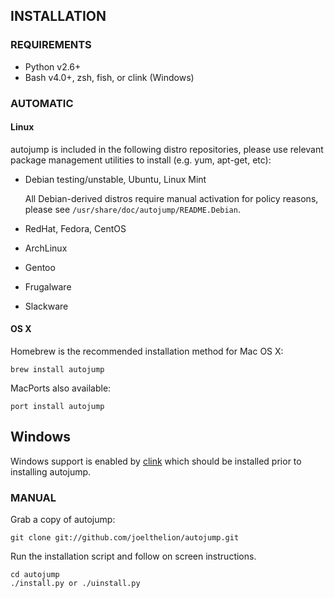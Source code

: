 ## INSTALLATION

### REQUIREMENTS

- Python v2.6+
- Bash v4.0+, zsh, fish, or clink (Windows)

### AUTOMATIC

#### Linux

autojump is included in the following distro repositories, please use relevant
package management utilities to install (e.g. yum, apt-get, etc):

- Debian testing/unstable, Ubuntu, Linux Mint

    All Debian-derived distros require manual activation for policy reasons,
    please see `/usr/share/doc/autojump/README.Debian`.

- RedHat, Fedora, CentOS
- ArchLinux
- Gentoo
- Frugalware
- Slackware

#### OS X

Homebrew is the recommended installation method for Mac OS X:

    brew install autojump

MacPorts also available:

    port install autojump

## Windows

Windows support is enabled by [clink](https://code.google.com/p/clink/) which
should be installed prior to installing autojump.

### MANUAL

Grab a copy of autojump:

    git clone git://github.com/joelthelion/autojump.git

Run the installation script and follow on screen instructions.

    cd autojump
    ./install.py or ./uinstall.py
